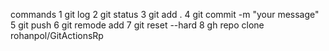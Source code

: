 commands
1 git log
2 git status
3 git add .
4 git commit -m "your message"
5 git push
6 git remode add <remote branch>
7 git reset --hard <commit id>
8 gh repo clone rohanpol/GitActionsRp
